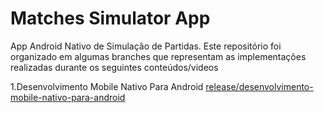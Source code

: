 # Matches Simulator App
App Android Nativo de Simulação de Partidas. Este repositório foi organizado em algumas branches que representam as implementações realizadas durante os seguintes conteúdos/videos

1.Desenvolvimento Mobile Nativo Para Android
 [release/desenvolvimento-mobile-nativo-para-android](https://github.com/MMalaquias/matches-simulator-app/tree/release/desenvolvimento-mobile-nativo-para-android)
